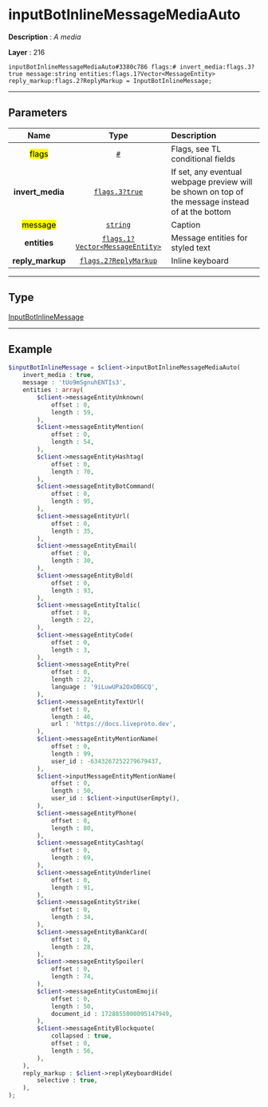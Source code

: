 # inputBotInlineMessageMediaAuto

**Description** : *A media*

**Layer** : 216

```tl
inputBotInlineMessageMediaAuto#3380c786 flags:# invert_media:flags.3?true message:string entities:flags.1?Vector<MessageEntity> reply_markup:flags.2?ReplyMarkup = InputBotInlineMessage;
```

---

## Parameters

| Name | Type | Description |
| :---: | :---: | :--- |
| <mark>flags</mark> | [`#`](type/#) | Flags, see TL conditional fields |
| **invert_media** | [`flags.3?true`](type/true) | If set, any eventual webpage preview will be shown on top of the message instead of at the bottom |
| <mark>message</mark> | [`string`](type/string) | Caption |
| **entities** | [`flags.1?Vector<MessageEntity>`](type/MessageEntity) | Message entities for styled text |
| **reply_markup** | [`flags.2?ReplyMarkup`](type/ReplyMarkup) | Inline keyboard |

---

## Type

[InputBotInlineMessage](type/InputBotInlineMessage)

---

## Example

```php
$inputBotInlineMessage = $client->inputBotInlineMessageMediaAuto(
	invert_media : true,
	message : 'tUo9mSgnuhENTIs3',
	entities : array(
		$client->messageEntityUnknown(
			offset : 0,
			length : 59,
		),
		$client->messageEntityMention(
			offset : 0,
			length : 54,
		),
		$client->messageEntityHashtag(
			offset : 0,
			length : 70,
		),
		$client->messageEntityBotCommand(
			offset : 0,
			length : 95,
		),
		$client->messageEntityUrl(
			offset : 0,
			length : 35,
		),
		$client->messageEntityEmail(
			offset : 0,
			length : 30,
		),
		$client->messageEntityBold(
			offset : 0,
			length : 93,
		),
		$client->messageEntityItalic(
			offset : 0,
			length : 22,
		),
		$client->messageEntityCode(
			offset : 0,
			length : 3,
		),
		$client->messageEntityPre(
			offset : 0,
			length : 22,
			language : '9iLuwUPa2OxDBGCQ',
		),
		$client->messageEntityTextUrl(
			offset : 0,
			length : 46,
			url : 'https://docs.liveproto.dev',
		),
		$client->messageEntityMentionName(
			offset : 0,
			length : 99,
			user_id : -6343267252279679437,
		),
		$client->inputMessageEntityMentionName(
			offset : 0,
			length : 50,
			user_id : $client->inputUserEmpty(),
		),
		$client->messageEntityPhone(
			offset : 0,
			length : 80,
		),
		$client->messageEntityCashtag(
			offset : 0,
			length : 69,
		),
		$client->messageEntityUnderline(
			offset : 0,
			length : 91,
		),
		$client->messageEntityStrike(
			offset : 0,
			length : 34,
		),
		$client->messageEntityBankCard(
			offset : 0,
			length : 28,
		),
		$client->messageEntitySpoiler(
			offset : 0,
			length : 74,
		),
		$client->messageEntityCustomEmoji(
			offset : 0,
			length : 50,
			document_id : 1728855000095147949,
		),
		$client->messageEntityBlockquote(
			collapsed : true,
			offset : 0,
			length : 56,
		),
	),
	reply_markup : $client->replyKeyboardHide(
		selective : true,
	),
);
```